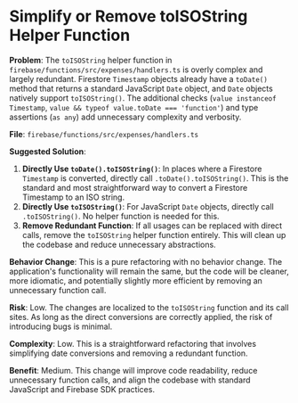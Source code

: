 # Simplify or Remove toISOString Helper Function

**Problem**: The `toISOString` helper function in `firebase/functions/src/expenses/handlers.ts` is overly complex and largely redundant. Firestore `Timestamp` objects already have a `toDate()` method that returns a standard JavaScript `Date` object, and `Date` objects natively support `toISOString()`. The additional checks (`value instanceof Timestamp`, `value && typeof value.toDate === 'function'`) and type assertions (`as any`) add unnecessary complexity and verbosity.

**File**: `firebase/functions/src/expenses/handlers.ts`

**Suggested Solution**:
1. **Directly Use `toDate().toISOString()`**: In places where a Firestore `Timestamp` is converted, directly call `.toDate().toISOString()`. This is the standard and most straightforward way to convert a Firestore Timestamp to an ISO string.
2. **Directly Use `toISOString()`**: For JavaScript `Date` objects, directly call `.toISOString()`. No helper function is needed for this.
3. **Remove Redundant Function**: If all usages can be replaced with direct calls, remove the `toISOString` helper function entirely. This will clean up the codebase and reduce unnecessary abstractions.

**Behavior Change**: This is a pure refactoring with no behavior change. The application's functionality will remain the same, but the code will be cleaner, more idiomatic, and potentially slightly more efficient by removing an unnecessary function call.

**Risk**: Low. The changes are localized to the `toISOString` function and its call sites. As long as the direct conversions are correctly applied, the risk of introducing bugs is minimal.

**Complexity**: Low. This is a straightforward refactoring that involves simplifying date conversions and removing a redundant function.

**Benefit**: Medium. This change will improve code readability, reduce unnecessary function calls, and align the codebase with standard JavaScript and Firebase SDK practices.